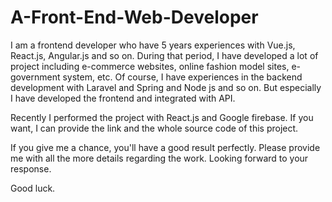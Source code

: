 # A-Front-End-Web-Developer

I am a frontend developer who have 5 years experiences with Vue.js, React.js, Angular.js and so on.
During that period, I have developed a lot of project including e-commerce websites, online fashion model sites, e-government system, etc.
Of course, I have experiences in the backend development with Laravel and Spring and Node js and so on.
But especially I have developed the frontend and integrated with API.

Recently I performed the project with React.js and Google firebase. If you want, I can provide the link and the whole source code of this project.

If you give me a chance, you'll have a good result perfectly. Please provide me with all the more details regarding the work.
Looking forward to your response.

Good luck.
